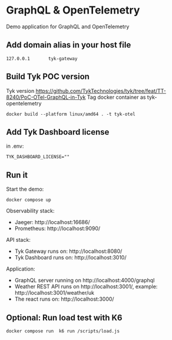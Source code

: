 # GraphQL & OpenTelemetry

Demo application for GraphQL and OpenTelemetry

## Add domain alias in your host file

```
127.0.0.1       tyk-gateway
```

## Build Tyk POC version

Tyk version https://github.com/TykTechnologies/tyk/tree/feat/TT-8240/PoC-OTel-GraphQL-in-Tyk
Tag docker container as tyk-opentelemetry

```
docker build --platform linux/amd64 . -t tyk-otel
```

## Add Tyk Dashboard license

in .env:
```
TYK_DASHBOARD_LICENSE=""
```


## Run it

Start the demo:

```
docker compose up
```

Observability stack:
- Jaeger: http://localhost:16686/
- Prometheus: http://localhost:9090/

API stack:
- Tyk Gateway runs on: http://localhost:8080/
- Tyk Dashboard runs on: http://localhost:3010/

Application: 
- GraphQL server running on http://localhost:4000/graphql
- Weather REST API runs on http://localhost:3001/, example: http://localhost:3001/weather/uk
- The react runs on: http://localhost:3000/

## Optional: Run load test with K6

```
docker compose run  k6 run /scripts/load.js
```


